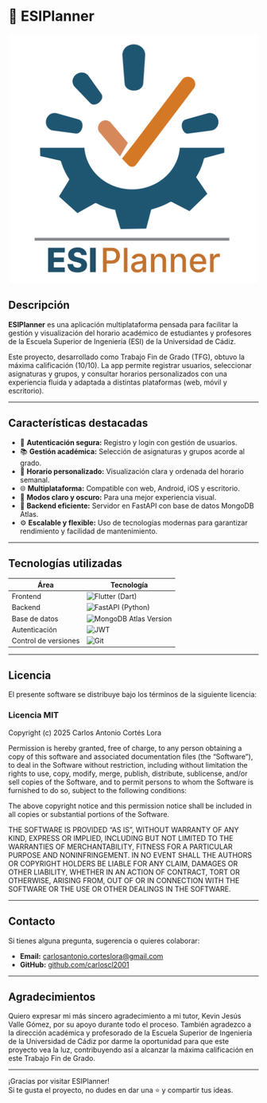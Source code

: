 # 📅 ESIPlanner

<p align="center">
  <img src="esiplanner/assets/logo.svg" alt="ESIPlanner Logo" width="500">
</p>

## Descripción

**ESIPlanner** es una aplicación multiplataforma pensada para facilitar la gestión y visualización del horario académico de estudiantes y profesores de la Escuela Superior de Ingeniería (ESI) de la Universidad de Cádiz.

Este proyecto, desarrollado como Trabajo Fin de Grado (TFG), obtuvo la máxima calificación (10/10). La app permite registrar usuarios, seleccionar asignaturas y grupos, y consultar horarios personalizados con una experiencia fluida y adaptada a distintas plataformas (web, móvil y escritorio).

---

## Características destacadas

- 🔐 **Autenticación segura:** Registro y login con gestión de usuarios.  
- 📚 **Gestión académica:** Selección de asignaturas y grupos acorde al grado.  
- 📅 **Horario personalizado:** Visualización clara y ordenada del horario semanal.  
- 🌐 **Multiplataforma:** Compatible con web, Android, iOS y escritorio.  
- 🌙 **Modos claro y oscuro:** Para una mejor experiencia visual.  
- 🚀 **Backend eficiente:** Servidor en FastAPI con base de datos MongoDB Atlas.  
- ⚙️ **Escalable y flexible:** Uso de tecnologías modernas para garantizar rendimiento y facilidad de mantenimiento.

---

## Tecnologías utilizadas

| Área         | Tecnología            |
|--------------|----------------------|
| Frontend     | ![Flutter](https://img.shields.io/badge/Flutter-02569B?style=flat&logo=flutter&logoColor=white) (Dart)       |
| Backend      | ![FastAPI](https://img.shields.io/badge/FastAPI-009688?style=flat&logo=fastapi&logoColor=white) (Python)     |
| Base de datos| ![MongoDB](https://img.shields.io/badge/MongoDB-47A248?style=flat&logo=mongodb&logoColor=white) Atlas Version        |
| Autenticación| ![JWT](https://img.shields.io/badge/JWT-black?style=flat&logo=JSONwebtokens&logoColor=white)                |
| Control de versiones | ![Git](https://img.shields.io/badge/Git-F05032?style=flat&logo=git&logoColor=white)            |

---

## Licencia

El presente software se distribuye bajo los términos de la siguiente licencia:

### Licencia MIT

Copyright (c) 2025 Carlos Antonio Cortés Lora

Permission is hereby granted, free of charge, to any person obtaining a copy of this software and associated documentation files (the “Software”), to deal in the Software without restriction, including without limitation the rights to use, copy, modify, merge, publish, distribute, sublicense, and/or sell copies of the Software, and to permit persons to whom the Software is furnished to do so, subject to the following conditions:

The above copyright notice and this permission notice shall be included in all copies or substantial portions of the Software.

THE SOFTWARE IS PROVIDED “AS IS”, WITHOUT WARRANTY OF ANY KIND, EXPRESS OR IMPLIED, INCLUDING BUT NOT LIMITED TO THE WARRANTIES OF MERCHANTABILITY, FITNESS FOR A PARTICULAR PURPOSE AND NONINFRINGEMENT. IN NO EVENT SHALL THE AUTHORS OR COPYRIGHT HOLDERS BE LIABLE FOR ANY CLAIM, DAMAGES OR OTHER LIABILITY, WHETHER IN AN ACTION OF CONTRACT, TORT OR OTHERWISE, ARISING FROM, OUT OF OR IN CONNECTION WITH THE SOFTWARE OR THE USE OR OTHER DEALINGS IN THE SOFTWARE.

---

## Contacto

Si tienes alguna pregunta, sugerencia o quieres colaborar:

- **Email:** carlosantonio.corteslora@gmail.com  
- **GitHub:** [github.com/carloscl2001](https://github.com/carloscl2001)

---

## Agradecimientos

Quiero expresar mi más sincero agradecimiento a mi tutor, Kevin Jesús Valle Gómez, por su apoyo durante todo el proceso. También agradezco a la dirección académica y profesorado de la Escuela Superior de Ingeniería de la Universidad de Cádiz por darme la oportunidad para que este proyecto vea la luz, contribuyendo así a alcanzar la máxima calificación en este Trabajo Fin de Grado.


---

¡Gracias por visitar ESIPlanner!  
Si te gusta el proyecto, no dudes en dar una ⭐ y compartir tus ideas.
